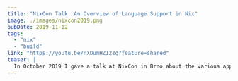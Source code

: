 ```yaml
---
title: "NixCon Talk: An Overview of Language Support in Nix"
image: ./images/nixcon2019.png
pubDate: 2019-11-12
tags:
  - "nix"
  - "build"
link: "https://youtu.be/nXDumHZI2zg?feature=shared"
teaser: |
  In October 2019 I gave a talk at NixCon in Brno about the various approaches for language support in Nix. Here's the video!
---
```

